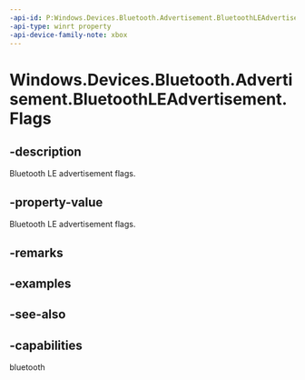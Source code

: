 ```yaml
---
-api-id: P:Windows.Devices.Bluetooth.Advertisement.BluetoothLEAdvertisement.Flags
-api-type: winrt property
-api-device-family-note: xbox
---
```


<!-- Property syntax
public Windows.Foundation.IReference<Windows.Devices.Bluetooth.Advertisement.BluetoothLEAdvertisementFlags> Flags { get;  set; }
-->

# Windows.Devices.Bluetooth.Advertisement.BluetoothLEAdvertisement.Flags

## -description
Bluetooth LE advertisement flags.

## -property-value
Bluetooth LE advertisement flags.

## -remarks

## -examples

## -see-also

## -capabilities
bluetooth
